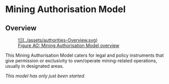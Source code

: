 # Mining Authorisation Model

## Overview

<a href="../../assets/authorities-Overview.svg">
<figure id="figure-bh" markdown>
  ![](../assets/authorities-Overview.svg)
  <figcaption>Figure AO: Mining Authorisation Model overview</figcaption>
</figure>
</a>

This Mining Authorisation Model caters for legal and policy instruments that give permission or exclusivity to own/operate mining-related operations, usually in designated areas. 

_This model has only just been started._

